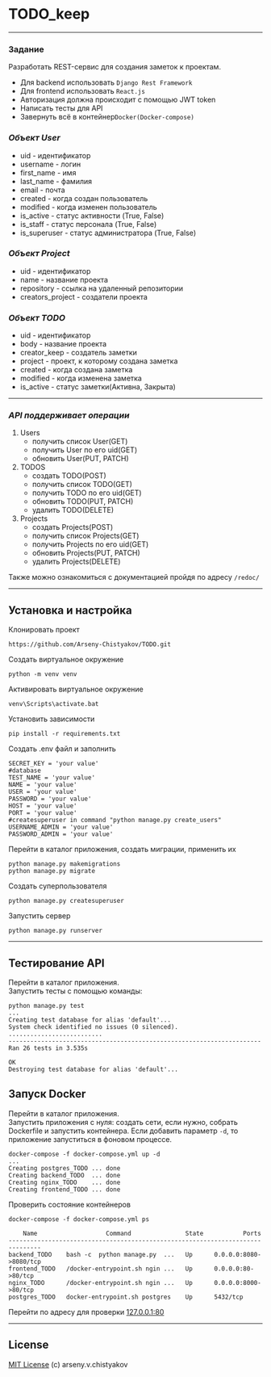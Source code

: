 # TODO_keep

---

### Задание

Разработать REST-сервис для создания заметок к проектам.</br>

- Для backend использовать `Django Rest Framework`</br>
- Для frontend использовать `React.js`</br>
- Авторизация должна происходит с помощью JWT token</br>
- Написать тесты для API</br>
- Завернуть всё в контейнер`Docker(Docker-compose)`

### ***Объект User***

- uid - идентификатор
- username - логин
- first_name - имя
- last_name - фамилия
- email - почта
- created - когда создан пользователь
- modified - когда изменен пользователь
- is_active - статус активности (True, False)
- is_staff - статус персонала (True, False)
- is_superuser - статус администратора (True, False)

### ***Объект Project***

- uid - идентификатор
- name - название проекта
- repository - ссылка на удаленный репозитории
- creators_project - создатели проекта

### ***Объект TODO***

- uid - идентификатор
- body - название проекта
- creator_keep - создатель заметки
- project - проект, к которому создана заметка
- created - когда создана заметка
- modified - когда изменена заметка
- is_active - статус заметки(Активна, Закрыта)

---

### ***API поддерживает операции***

1. Users
    - получить список User(GET)
    - получить User по его uid(GET)
    - обновить User(PUT, PATCH)
2. TODOS
    - создать TODO(POST)
    - получить список TODO(GET)
    - получить TODO по его uid(GET)
    - обновить TODO(PUT, PATCH)
    - удалить TODO(DELETE)
3. Projects
    - создать Projects(POST)
    - получить список Projects(GET)
    - получить Projects по его uid(GET)
    - обновить Projects(PUT, PATCH)
    - удалить Projects(DELETE)

Также можно ознакомиться с документацией пройдя по адресу `/redoc/`

---

## Установка и настройка

Клонировать проект

```
https://github.com/Arseny-Chistyakov/TODO.git
```

Создать виртуальное окружение

```
python -m venv venv
```

Активировать виртуальное окружение

```
venv\Scripts\activate.bat
```

Установить зависимости

```
pip install -r requirements.txt
```

Создать .env файл и заполнить

```
SECRET_KEY = 'your value'
#database
TEST_NAME = 'your value'
NAME = 'your value'
USER = 'your value'
PASSWORD = 'your value'
HOST = 'your value'
PORT = 'your value'
#createsuperuser in command "python manage.py create_users"
USERNAME_ADMIN = 'your value'
PASSWORD_ADMIN = 'your value'
```

Перейти в каталог приложения, создать миграции, применить их

```
python manage.py makemigrations
python manage.py migrate
```

Создать суперпользователя

```
python manage.py createsuperuser
```

Запустить сервер

```
python manage.py runserver
```

---

## Тестирование API

Перейти в каталог приложения.<br>
Запустить тесты с помощью команды:

```
python manage.py test
...
Creating test database for alias 'default'...
System check identified no issues (0 silenced).
..........................
----------------------------------------------------------------------
Ran 26 tests in 3.535s

OK
Destroying test database for alias 'default'...
```

## Запуск Docker

Перейти в каталог приложения.<br>
Запустить приложения с нуля: создать сети, если нужно, собрать Dockerfile и запустить контейнера.
Если добавить параметр `-d`, то приложение запуститься в фоновом процессе.

```
docker-compose -f docker-compose.yml up -d
...
Creating postgres_TODO ... done
Creating backend_TODO  ... done
Creating nginx_TODO    ... done
Creating frontend_TODO ... done

```

Проверить состояние контейнеров

```
docker-compose -f docker-compose.yml ps

    Name                   Command               State           Ports         
-------------------------------------------------------------------------------
backend_TODO    bash -c  python manage.py  ...   Up      0.0.0.0:8080->8080/tcp
frontend_TODO   /docker-entrypoint.sh ngin ...   Up      0.0.0.0:80->80/tcp
nginx_TODO      /docker-entrypoint.sh ngin ...   Up      0.0.0.0:8000->80/tcp
postgres_TODO   docker-entrypoint.sh postgres    Up      5432/tcp
```

Перейти по адресу для проверки [127.0.0.1:80](127.0.0.1:80)

---

## License

[MIT License](LICENSE.md) (c) arseny.v.chistyakov